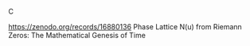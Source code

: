 C











https://zenodo.org/records/16880136
Phase Lattice N(u) from Riemann Zeros: The Mathematical Genesis of Time
